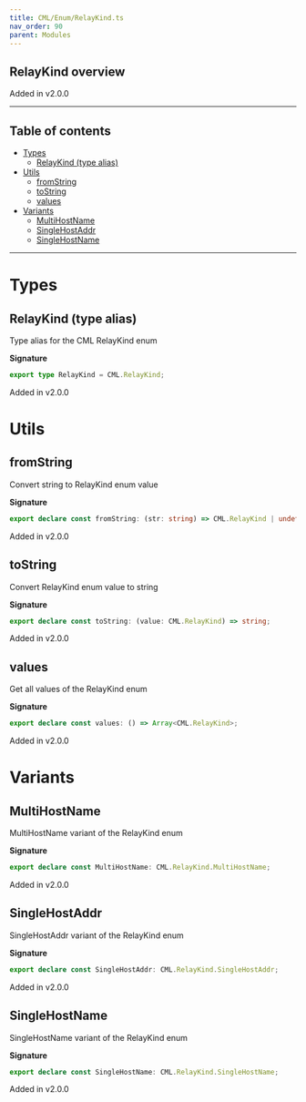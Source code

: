 ```yaml
---
title: CML/Enum/RelayKind.ts
nav_order: 90
parent: Modules
---
```


## RelayKind overview

Added in v2.0.0

---

<h2 class="text-delta">Table of contents</h2>

- [Types](#types)
  - [RelayKind (type alias)](#relaykind-type-alias)
- [Utils](#utils)
  - [fromString](#fromstring)
  - [toString](#tostring)
  - [values](#values)
- [Variants](#variants)
  - [MultiHostName](#multihostname)
  - [SingleHostAddr](#singlehostaddr)
  - [SingleHostName](#singlehostname)

---

# Types

## RelayKind (type alias)

Type alias for the CML RelayKind enum

**Signature**

```ts
export type RelayKind = CML.RelayKind;
```

Added in v2.0.0

# Utils

## fromString

Convert string to RelayKind enum value

**Signature**

```ts
export declare const fromString: (str: string) => CML.RelayKind | undefined;
```

Added in v2.0.0

## toString

Convert RelayKind enum value to string

**Signature**

```ts
export declare const toString: (value: CML.RelayKind) => string;
```

Added in v2.0.0

## values

Get all values of the RelayKind enum

**Signature**

```ts
export declare const values: () => Array<CML.RelayKind>;
```

Added in v2.0.0

# Variants

## MultiHostName

MultiHostName variant of the RelayKind enum

**Signature**

```ts
export declare const MultiHostName: CML.RelayKind.MultiHostName;
```

Added in v2.0.0

## SingleHostAddr

SingleHostAddr variant of the RelayKind enum

**Signature**

```ts
export declare const SingleHostAddr: CML.RelayKind.SingleHostAddr;
```

Added in v2.0.0

## SingleHostName

SingleHostName variant of the RelayKind enum

**Signature**

```ts
export declare const SingleHostName: CML.RelayKind.SingleHostName;
```

Added in v2.0.0
